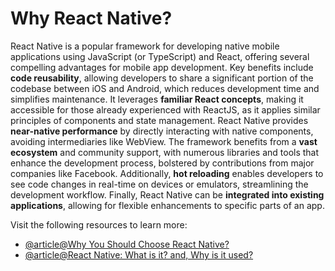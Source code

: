# Why React Native?

React Native is a popular framework for developing native mobile applications using JavaScript (or TypeScript) and React, offering several compelling advantages for mobile app development. Key benefits include **code reusability**, allowing developers to share a significant portion of the codebase between iOS and Android, which reduces development time and simplifies maintenance. It leverages **familiar React concepts**, making it accessible for those already experienced with ReactJS, as it applies similar principles of components and state management. React Native provides **near-native performance** by directly interacting with native components, avoiding intermediaries like WebView. The framework benefits from a **vast ecosystem** and community support, with numerous libraries and tools that enhance the development process, bolstered by contributions from major companies like Facebook. Additionally, **hot reloading** enables developers to see code changes in real-time on devices or emulators, streamlining the development workflow. Finally, React Native can be **integrated into existing applications**, allowing for flexible enhancements to specific parts of an app.

Visit the following resources to learn more:

- [@article@Why You Should Choose React Native?](https://www.geeksforgeeks.org/why-you-should-choose-react-native/)
- [@article@React Native: What is it? and, Why is it used?](https://medium.com/@thinkwik/react-native-what-is-it-and-why-is-it-used-b132c3581df)
